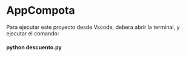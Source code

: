 # AppCompota

<p>Para ejecutar este proyecto desde Vscode, debera abrir la terminal, y ejecutar el comando: </p>
<h4> python descuento.py </h4>
